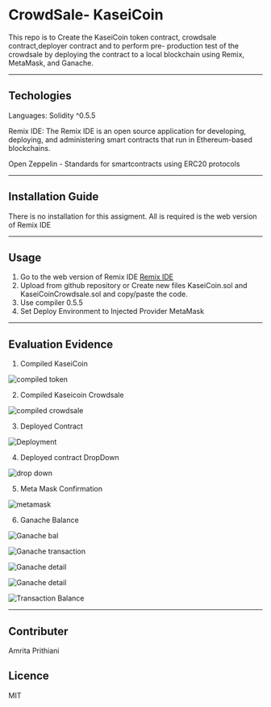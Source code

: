 # CrowdSale- KaseiCoin

This repo is to Create the KaseiCoin token contract, crowdsale contract,deployer contract and to perform pre- production test of the crowdsale by deploying the contract to a local blockchain using Remix, MetaMask, and Ganache.

----

## Techologies

Languages: Solidity ^0.5.5

Remix IDE: The Remix IDE is an open source application for developing, deploying, and administering smart contracts that run in Ethereum-based blockchains.

Open Zeppelin - Standards for smartcontracts using ERC20 protocols

----

## Installation Guide

There is no installation for this assigment. All is required is the web version of Remix IDE

-----

## Usage

1. Go to the web version of Remix IDE [Remix IDE](https://remix.ethereum.org/)
2. Upload from github repository or Create new files KaseiCoin.sol and KaseiCoinCrowdsale.sol and copy/paste the code.
3. Use compiler 0.5.5
4. Set Deploy Environment to Injected Provider MetaMask

----

## Evaluation Evidence

1. Compiled KaseiCoin

![compiled token](/Images/compiled_kaseiCoin.png)

2. Compiled Kaseicoin Crowdsale

![compiled crowdsale](/Images/crowdsale_complied.png)

3. Deployed Contract

![Deployment](/Images/Deployed_Contract.png)

4. Deployed contract DropDown

![drop down](/Images/Deployed_Contract_dropdown.png)

5. Meta Mask Confirmation

![metamask](/Images/metamask_confirmation.png)

6. Ganache Balance

![Ganache bal](/Images/Ganache_balance.png)

![Ganache transaction](/Images/Ganache_transaction.png)

![Ganache detail](/Images/contract_creation.png)

![Ganache detail](/Images/Transaction_detail.png)

![Transaction Balance](/Images/Transaction_balance.png)

----

## Contributer

Amrita Prithiani

## Licence

MIT